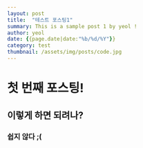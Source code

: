 ```yaml
---
layout: post
title:  "테스트 포스팅1"
summary: This is a sample post 1 by yeol !
author: yeol
date: {{page.date|date:"%b/%d/%Y"}}
category: test
thumbnail: /assets/img/posts/code.jpg
---
```


# 첫 번째 포스팅!

## 이렇게 하면 되려나?

### 쉽지 않다 ;(

